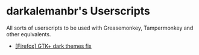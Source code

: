 # darkalemanbr's Userscripts
All sorts of userscripts to be used with Greasemonkey, Tampermonkey and other equivalents.

* [\[Firefox\] GTK+ dark themes fix](https://github.com/darkalemanbr/userscripts/tree/master/firefox-gtk-dark-themes-fix#firefox-gtk-dark-themes-fix)
